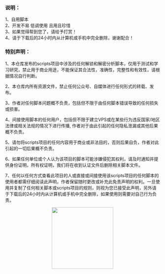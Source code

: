 ### 说明：
1、自用脚本
<br/>
2、开发不易 低调使用 且用且珍惜
<br/>
3、如果觉得帮到您了，请给予打赏！
<br/>
4、请于下载后的24小时内从计算机或手机中完全删除，谢谢配合！

### 特别声明：

1、本仓库发布的scripts项目中涉及的任何解锁和解密分析脚本，仅用于测试和学习研究，禁止用于商业用途，不能保证其合法性，准确性，完整性和有效性，请根据情况自行判断。

2、本仓库内所有资源文件，禁止任何公众号、自媒体进行任何形式的转载、发布。

3、作者对任何脚本问题概不负责，包括但不限于由任何脚本错误导致的任何损失或损害。

4、间接使用脚本的任何用户，包括但不限于建立VPS或在某些行为违反国家/地区法律或相关法规的情况下进行传播, 作者对于由此引起的任何隐私泄漏或其他后果概不负责。

5、请勿将scripts项目的任何内容用于商业或非法目的，否则后果自负，作者对此引起的一切后果概不负责。

6、如果任何单位或个人认为该项目的脚本可能涉嫌侵犯其权利，请及时通知并提供身份证明，所有权证明，我们将在收到认证文件后删除相关脚本文件。

7、任何以任何方式查看此项目的人或直接或间接使用该scripts项目的任何脚本的使用者都需仔细阅读此声明，作者保留随时更改或补充此免责声明的权利。一旦使用并复制了任何相关脚本或scripts项目的规则，则视为您已接受此声明，另外请于下载后的24小时内从计算机或手机中完全删除，如果使用则需要对自己行为负责。
<br/>
<div align=center>
<img src="https://github.com/bluesmallpig/scripts/blob/main/img/zs.png?raw=true" width="200" height="200" alt=""/>
</div>
